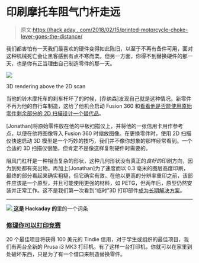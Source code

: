 # 印刷摩托车阻气门杆走远

> 原文:[https://hack aday . com/2018/02/15/printed-motorcycle-choke-lever-goes-the-distance/](https://hackaday.com/2018/02/15/printed-motorcycle-choke-lever-goes-the-distance/)

我们都害怕有一天我们最喜欢的硬件变得如此陈旧，以至于不再有备件可用，面对这种机械死亡会让黑客感到有点不寒而栗。但另一方面，你得不到替换硬件的那一天，也是你有正当理由自己制造零件的那一天。

[![](../Images/e0c135fb8022443acf598ae427a717db.png)](https://hackaday.com/wp-content/uploads/2018/02/3dpchoke_detail.jpg)

3D rendering above the 2D scan

当他的铃木摩托车的刹车杆坏了的时候，[乔纳森]发现自己就是这种情况。新零件不再为他的自行车制造，这给了他机会启动 Fusion 360 和[看看他是否能使用原始零件剩余部分的 2D 扫描设计一个替代品](https://hackaday.io/project/34267-3d-printed-motorcycle-choke)。

[Jonathan]将原始零件放在他的平板扫描仪上，并将他的一张信用卡用作参考点，以便在他将图像导入 Fusion 360 时缩放图像。在更换零件时，使用 2D 扫描仪快速启动 3D 模型是一个巧妙的技巧，我们并不像你想象的那样经常看到。一个合适的 3D 扫描仪很酷，但肯定不是像这样复制硬件时需要的。

阻风门杠杆是一种相当复杂的形状，这种几何形状没有真正的*良好的*印刷方向，因为到处都有突出物。再加上[Jonathan]为了速度而以 0.3 毫米的图层高度印刷，最终的部分看起来确实粗糙，但它确实有效。在他以更高的分辨率重印之前，该部件应该是一个原型，并且可能使用更强的材料，如 PETG，但两年后，原型仍然安装并正常工作。这不是我们第一次看到“临时”3D 打印部件[成为长期解决方案](https://hackaday.com/2017/10/20/3d-printed-gear-serves-seven-months-hard-labor/)。

* * *

[![](../Images/4cc67d024fa492ded7f1ca02e4f6ee25.png) ](https://hackaday.io/contest/32812-repairs-you-can-print-contest) **这是 Hackaday 的**里的一个词条

### [修理你可以打印竞赛](https://hackaday.io/contest/32812-repairs-you-can-print-contest)

20 个最佳项目将获得 100 美元的 Tindie 信用，对于学生或组织的最佳项目，我们有两台全新的 Prusa i3 MK3 打印机。有了这样一台打印机，你就可以在家里到处破坏东西，只是为了有一个借口来制造替换零件。